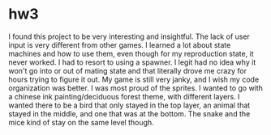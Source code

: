 # hw3
I found this project to be very interesting and insightful. The lack of user input is very different from other games. I learned a lot about state machines and how to use them, even though for my reproduction state, it never worked. I had to resort to using a spawner. I legit had no idea why it won't go into or out of mating state and that literally drove me crazy for hours trying to figure it out. My game is still very janky, and I wish my code organization was better. I was most proud of the sprites. I wanted to go with a chinese ink painting/deciduous forest theme, with different layers. I wanted there to be a bird that only stayed in the top layer, an animal that stayed in the middle, and one that was at the bottom. The snake and the mice kind of stay on the same level though.
